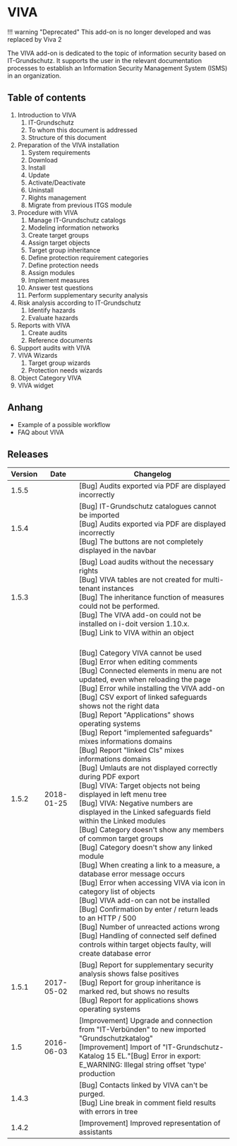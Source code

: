# VIVA

!!! warning "Deprecated"
    This add-on is no longer developed and was replaced by Viva 2

The VIVA add-on is dedicated to the topic of information security based on IT-Grundschutz. It supports the user in the relevant documentation processes to establish an Information Security Management System (ISMS) in an organization.

Table of contents
-----------------

1. Introduction to VIVA
    1. IT-Grundschutz
    2. To whom this document is addressed
    3. Structure of this document
2. Preparation of the VIVA installation
    1. System requirements
    2. Download
    3. Install
    4. Update
    5. Activate/Deactivate
    6. Uninstall
    7. Rights management
    8. Migrate from previous ITGS module
3. Procedure with VIVA  
    1. Manage IT-Grundschutz catalogs
    2. Modeling information networks
    3. Create target groups
    4. Assign target objects
    5. Target group inheritance
    6. Define protection requirement categories
    7. Define protection needs
    8. Assign modules
    9. Implement measures
    10. Answer test questions
    11. Perform supplementary security analysis
4. Risk analysis according to IT-Grundschutz  
    1. Identify hazards
    2. Evaluate hazards
5. Reports with VIVA  
    1. Create audits
    2. Reference documents
6. Support audits with VIVA
7. VIVA Wizards  
    1. Target group wizards
    2. Protection needs wizards
8. Object Category VIVA
9. VIVA widget

Anhang
------

*   Example of a possible workflow
*   FAQ about VIVA

Releases
--------

| Version | Date | Changelog |
| --- | --- | --- |
| 1.5.5 |     | [Bug] Audits exported via PDF are displayed incorrectly |
| 1.5.4 |     | [Bug] IT-Grundschutz catalogues cannot be imported  <br>[Bug] Audits exported via PDF are displayed incorrectly  <br>[Bug] The buttons are not completely displayed in the navbar |
| 1.5.3 |     | [Bug] Load audits without the necessary rights  <br>[Bug] VIVA tables are not created for multi-tenant instances  <br>[Bug] The inheritance function of measures could not be performed.  <br>[Bug] The VIVA add-on could not be installed on i-doit version 1.10.x.  <br>[Bug] Link to VIVA within an object |
| 1.5.2 | 2018-01-25 | <br>[Bug] Category VIVA cannot be used<br>[Bug] Error when editing comments<br>[Bug] Connected elements in menu are not updated, even when reloading the page<br>[Bug] Error while installing the VIVA add-on<br>[Bug] CSV export of linked safeguards shows not the right data<br>[Bug] Report "Applications" shows operating systems<br>[Bug] Report "implemented safeguards" mixes informations domains<br>[Bug] Report "linked CIs" mixes informations domains<br>[Bug] Umlauts are not displayed correctly during PDF export<br>[Bug] VIVA: Target objects not being displayed in left menu tree<br>[Bug] VIVA: Negative numbers are displayed in the Linked safeguards field within the Linked modules<br>[Bug] Category doesn't show any members of common target groups<br>[Bug] Category doesn't show any linked module<br>[Bug] When creating a link to a measure, a database error message occurs<br>[Bug] Error when accessing VIVA via icon in category list of objects<br>[Bug] VIVA add-on can not be installed<br>[Bug] Confirmation by enter / return leads to an HTTP / 500<br>[Bug] Number of unreacted actions wrong<br>[Bug] Handling of connected self defined controls within target objects faulty, will create database error<br> |
| 1.5.1 | 2017-05-02 | [Bug] Report for supplementary security analysis shows false positives<br>[Bug] Report for group inheritance is marked red, but shows no results<br>[Bug] Report for applications shows operating systems<br> |
| 1.5 | 2016-06-03 | [Improvement] Upgrade and connection from "IT-Verbünden" to new imported "Grundschutzkatalog"<br>[Improvement] Import of "IT-Grundschutz-Katalog 15 EL."[Bug] Error in export: E_WARNING: Illegal string offset 'type' production<br> |
| 1.4.3 |     | [Bug] Contacts linked by VIVA can't be purged.<br>[Bug] Line break in comment field results with errors in tree<br> |
| 1.4.2 |     | [Improvement] Improved representation of assistants<br> |
